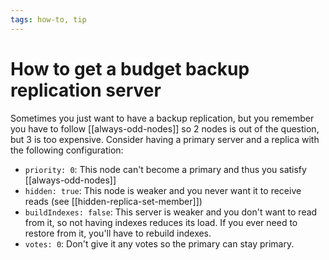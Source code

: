 ```yaml
---
tags: how-to, tip
---
```


# How to get a budget backup replication server
Sometimes you just want to have a backup replication, but you remember you have to follow [[always-odd-nodes]] so 2 nodes is out of the question, but 3 is too expensive. Consider having a primary server and a replica with the following configuration:

* `priority: 0`: This node can't become a primary and thus you satisfy [[always-odd-nodes]]
* `hidden: true`: This node is weaker and you never want it to receive reads (see [[hidden-replica-set-member]])
* `buildIndexes: false`: This server is weaker and you don't want to read from it, so not having indexes reduces its load. If you ever need to restore from it, you'll have to rebuild indexes.
* `votes: 0`: Don't give it any votes so the primary can stay primary.
